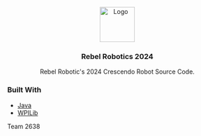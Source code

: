 
<br/>
<div align="center">
<img src="https://i.postimg.cc/W162kzG2/Image-Editor.png" alt="Logo" width="80" height="80">
</a>
<h3 align="center">Rebel Robotics 2024</h3>
<p align="center">
Rebel Robotic's 2024 Crescendo Robot Source Code.


  


</p>
</div>


### Built With

- [Java](https://www.java.com/en/)
- [WPILib](https://docs.wpilib.org/en/stable/docs/zero-to-robot/step-2/wpilib-setup.html)

Team 2638
